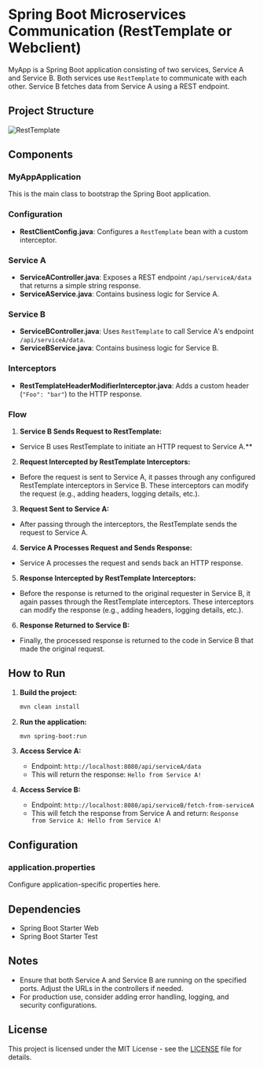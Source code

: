 # Spring Boot Microservices Communication (RestTemplate or Webclient)


MyApp is a Spring Boot application consisting of two services, Service A and Service B. Both services use `RestTemplate` to communicate with each other. Service B fetches data from Service A using a REST endpoint.

## Project Structure

![RestTemplate](https://github.com/user-attachments/assets/5497a79f-a429-4c4b-87a9-389f269f4e9c)

## Components

### MyAppApplication
This is the main class to bootstrap the Spring Boot application.

### Configuration
- **RestClientConfig.java**: Configures a `RestTemplate` bean with a custom interceptor.

### Service A
- **ServiceAController.java**: Exposes a REST endpoint `/api/serviceA/data` that returns a simple string response.
- **ServiceAService.java**: Contains business logic for Service A.

### Service B
- **ServiceBController.java**: Uses `RestTemplate` to call Service A's endpoint `/api/serviceA/data`.
- **ServiceBService.java**: Contains business logic for Service B.

### Interceptors
- **RestTemplateHeaderModifierInterceptor.java**: Adds a custom header (`"Foo": "bar"`) to the HTTP response.

### Flow
1. **Service B Sends Request to RestTemplate:**
- Service B uses RestTemplate to initiate an HTTP request to Service A.**

2. **Request Intercepted by RestTemplate Interceptors:**
- Before the request is sent to Service A, it passes through any configured RestTemplate interceptors in Service B. These interceptors can modify the request (e.g., adding headers, logging details, etc.).

3. **Request Sent to Service A:**
- After passing through the interceptors, the RestTemplate sends the request to Service A.

4. **Service A Processes Request and Sends Response:**
- Service A processes the request and sends back an HTTP response.

5. **Response Intercepted by RestTemplate Interceptors:**
- Before the response is returned to the original requester in Service B, it again passes through the RestTemplate interceptors. These interceptors can modify the response (e.g., adding headers, logging details, etc.).

6. **Response Returned to Service B:**
- Finally, the processed response is returned to the code in Service B that made the original request.

## How to Run

1. **Build the project:**
    ```sh
    mvn clean install
    ```

2. **Run the application:**
    ```sh
    mvn spring-boot:run
    ```

3. **Access Service A:**
    - Endpoint: `http://localhost:8080/api/serviceA/data`
    - This will return the response: `Hello from Service A!`

4. **Access Service B:**
    - Endpoint: `http://localhost:8080/api/serviceB/fetch-from-serviceA`
    - This will fetch the response from Service A and return: `Response from Service A: Hello from Service A!`

## Configuration

### application.properties
Configure application-specific properties here.

## Dependencies

- Spring Boot Starter Web
- Spring Boot Starter Test

## Notes
- Ensure that both Service A and Service B are running on the specified ports. Adjust the URLs in the controllers if needed.
- For production use, consider adding error handling, logging, and security configurations.

## License
This project is licensed under the MIT License - see the [LICENSE](LICENSE) file for details.
